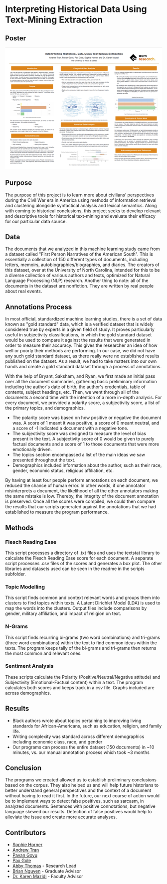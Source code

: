# Interpreting Historical Data Using Text-Mining Extraction

## Poster
![poster.png](./displayPoster.png)
## Purpose
The purpose of this project is to learn more about civilians’ perspectives during the Civil War era in America using methods of information retrieval and clustering alongside syntactical analysis and lexical semantics. Along with coming to historical conclusions, this project seeks to develop relevant and descriptive tools for historical text-mining and evaluate their efficacy for our particular data source.

## Data
The documents that we analyzed in this machine learning study came from a dataset called "First Person Narratives of the American South". This is essentially a collection of 150 different types of documents, including letters, memoirs, autobiographies/biographies, and diaries. The creators of this dataset, over at the University of North Carolina, intended for this to be a diverse collection of various authors and texts, optimized for Natural Language Processing (NLP) research. Another thing to note: all of the documents in the dataset are nonfiction. They are written by real people about real events. 

## Annotations Process
In most official, standardized machine learning studies, there is a set of data known as "gold standard" data, which is a verified dataset that is widely considered true by experts in a given field of study. It proves particularly useful in subjectivity classifications, in which the gold standard dataset would be used to compare it against the results that were generated in order to measure their accuracy. This gives the researcher an idea of how well or poorly their methods are performing. In our case, we did not have any such gold standard dataset, as there really were no established results published on the dataset. As a result, we had to take matters into our own hands and create a gold standard dataset through a process of annotations.

With the help of Bryant, Saksham, and Ryan, we first made an initial pass over all the document summaries, gathering basic preliminary information including the author's date of birth, the author's credentials, table of contents, subject headings, etc. Then, we went through all of the documents a second time with the intention of a more in-depth analysis. For every document, we provided a polarity score, a subjectivity score, a list of the primary topics, and demographics. 

- The polarity score was based on how positive or negative the document was. A score of 1 meant it was positive, a score of 0 meant neutral, and a score of -1 indicated a document with a negative tone.
- The subjectivity score was designed to measure the level of bias present in the text. A subjectivity score of 0 would be given to purely factual documents and a score of 1 to those documents that were more emotionally driven.
- The topics section encompassed a list of the main ideas we saw presented throughout the text. 
- Demographics included information about the author, such as their race, gender, economic status, religious affiliation, etc. 

By having at least four people perform annotations on each document, we reduced the chance of human error. In other words, if one annotator misinterprets a document, the likelihood of all the other annotators making the same mistake is low. Thereby, the integrity of the document annotation is preserved. Once all the scores were compiled, we could then compare the results that our scripts generated against the annotations that we had established to measure the program performance. 

## Methods

### Flesch Reading Ease
This script processes a directory of .txt files and uses the textstat library to calculate the Flesch Reading Ease score for each document. A separate script processes .csv files of the scores and generates a box plot. The other libraries and datasets used can be seen in the readme in the scripts subfolder.
### Topic Modelling
This script finds common and context relevant words and groups them into clusters to find topics within texts. A Latent Dirichlet Model (LDA) is used to map the words into the clusters. Output files include comparisons by gender, military affiliation, and impact of religion on text.
### N-Grams
This script finds recurring bi-grams (two word combinations) and tri-grams (three word combinations) within the text to find common ideas within the texts. The program keeps tally of the bi-grams and tri-grams then returns the most common and relevant ones.
### Sentiment Analysis
These scripts calculate the Polarity (Positive/Neutral/Negative attitude) and Subjectivity (Emotional-Factual content) within a text. The program calculates both scores and keeps track in a csv file. Graphs included are across demographics.

## Results
 - Black authors wrote about topics pertaining to improving living standards for African-Americans, such as education, religion, and family life.
 - Writing complexity was standard across different demographics including economic class, race, and gender
 - Our programs can process the entire dataset (150 documents) in ~10 minutes, vs. our manual annotation process which took ~3 months
## Conclusion
The programs we created allowed us to establish preliminary conclusions based on the corpus. They also helped us and will help future historians to better understand general perspectives and the context of a document without having to read it first. In the future, our next course of action would be to implement ways to detect false positives, such as sarcasm, in analyzed documents. Sentences with positive connotations, but negative language skewed our results. Detection of false positives would help to alleviate the issue and create more accurate analyses.
## Contributors

- [Sophie Horner](https://github.com/hornersc)
- [Andrew Tran](https://github.com/nartmobile)
- [Pavan Govu](https://github.com/pavangovu)
- [Pax Gole](https://github.com/paxgole)
- [Abby Thomas](https://github.com/thomasabigail) - Research Lead
- [Brian Nguyen](https://github.com/briannoogin) - Graduate Advisor
- [Dr. Karen Mazidi](https://github.com/kjmazidi) - Faculty Advisor
